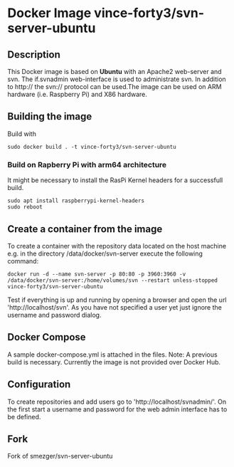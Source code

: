 # Docker Image vince-forty3/svn-server-ubuntu

## Description
This Docker image is based on **Ubuntu** with an Apache2 web-server and svn. The if.svnadmin web-interface is used to administrate svn. In addition to http:// the svn:// protocol can be used.The image can be used on ARM hardware (i.e. Raspberry Pi) and X86 hardware.

## Building the image
Build with
```
sudo docker build . -t vince-forty3/svn-server-ubuntu
```
### Build on Rapberry Pi with arm64 architecture
It might be necessary to install the RasPi Kernel headers for a successfull build.
```
sudo apt install raspberrypi-kernel-headers
sudo reboot
```

## Create a container from the image
To create a container with the repository data located on the host machine e.g. in the directory /data/docker/svn-server execute the following command:
```
docker run -d --name svn-server -p 80:80 -p 3960:3960 -v /data/docker/svn-server:/home/volumes/svn --restart unless-stopped vince-forty3/svn-server-ubuntu
```
Test if everything is up and running by opening a browser and open the url 'http://localhost/svn'. As you have not specified a user yet just ignore the username and password dialog.

## Docker Compose
A sample docker-compose.yml is attached in the files.
Note: A previous build is necessary. Currently the image is not provided over Docker Hub.

## Configuration
To create repositories and add users go to 'http://localhost/svnadmin/'. On the first start a username and password for the web admin interface has to be defined. 

## Fork
Fork of smezger/svn-server-ubuntu